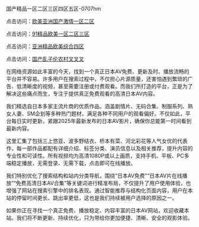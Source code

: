 国产精品一区二区三区四区五区-0707hm


点击访问：<a href="https://bsdf-5f5.pages.dev/">欧美亚洲国产激情一区二区</a>

点击访问：<a href="https://cfad.pages.dev/">91精品欧美一区二区三区</a>

点击访问：<a href="https://gfd-5xg.pages.dev/">亚洲精品欧美综合四区</a>

点击访问：<a href="https://fdhf-454.pages.dev/">国产乱子伦农村叉叉叉</a>


在网络资源如此丰富的今天，找到一个真正日本AV免费、更新及时、播放流畅的平台并不容易。许多用户在搜索过程中，不仅担心片源质量，还害怕遇到繁琐的广告、低清晰度的视频，甚至需要注册或付费观看。而我们所打造的平台，正是为了解决这些痛点而生，专注于提供真正免费观看的高清日本AV内容。

我们精选自日本多家主流片商的优质作品，涵盖剧情片、无码合集、制服系列、熟女人妻、SM企划等多种热门题材，满足各种不同用户的观看偏好。不仅如此，平台每日实时更新，紧跟2025年最新发布的日本AV影片，确保你总能第一时间看到最新内容。

这里汇集了包括三上悠亚、波多野结衣、桥本有菜、河北彩花等人气女优的代表作，每一部作品都配有详细介绍、标签分类、演员信息以及相关推荐，提升内容的专业性和可读性。所有视频均为高清1080P或以上画质，支持手机、平板、PC多端稳定播放，无需登录、无需下载，点击即可在线播放。

我们特别优化了搜索结构和站内分类导航，围绕“日本AV免费”“日本AV片在线播放”“免费高清日本AV合集”等关键词进行精准布局，不仅提升了用户使用体验，也增强了网站在搜索引擎中的排名表现。通过智能推荐与结构化页面内容，用户在本站的停留时间更长、跳出率更低，这也是我们持续被用户选择的原因之一。

如果你正在寻找一个真正免费、播放稳定、内容丰富的日本AV网站，欢迎收藏本站。我们将不断更新、持续优化，只为带给你更加便捷、清晰、安全的观影体验。

<span style="display:none;">[Canonical link]( ）</span>
